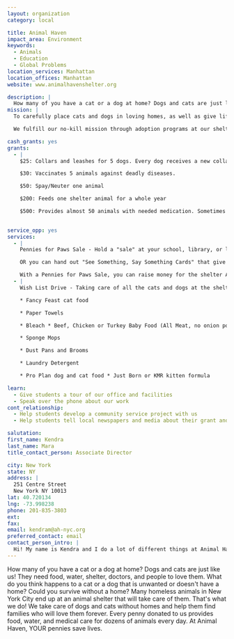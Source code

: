 ```yaml
---
layout: organization
category: local

title: Animal Haven
impact_area: Environment
keywords: 
  - Animals
  - Education
  - Global Problems
location_services: Manhattan
location_offices: Manhattan
website: www.animalhavenshelter.org

description: |
  How many of you have a cat or a dog at home? Dogs and cats are just like us! They need food, water, shelter, doctors, and people to love them. What do you think happens to a cat or a dog that is unwanted or doesn't have a home? Could you survive without a home? Many homeless animals in New York City end up at an animal shelter that will take care of them. That's what we do! We take care of dogs and cats without homes and help them find families who will love them forever. Every penny donated to us provides food, water, and medical care for dozens of animals every day.  At Animal Haven, YOUR pennies save lives.
mission: |
  To carefully place cats and dogs in loving homes, as well as give lifetime care for those who cannot be placed. 

  We fulfill our no-kill mission through adoption programs at our shelter <about.html> in Queens, Animal Haven @ Biscuits and Bath <biscbath.html> in Midtown Manhattan, and our Mobile Adoption Program <petspeople.html>. Animal Haven University <university.html> provides courses in positive reinforcement training to help keep dogs in their original homes. Animal Haven Acres <acres.html> is a sanctuary and rehabilitation Center in Delaware County, NY where hard to place dogs and cats can live out their lives in a homelike setting.

cash_grants: yes
grants: 
  - |
    $25: Collars and leashes for 5 dogs. Every dog receives a new collar when they enter the shelter. Pink for girls and blue for boys!

    $30: Vaccinates 5 animals against deadly diseases.

    $50: Spay/Neuter one animal

    $200: Feeds one shelter animal for a whole year

    $500: Provides almost 50 animals with needed medication. Sometimes cats and dogs come into the shelter with colds or broken bones, so we need to help them get better!

    
service_opp: yes
services: 
  - |
    Pennies for Paws Sale - Hold a "sale" at your school, library, or local community center. You can sell cupcakes or candy, pencils, greeting cards (you can even make these yourself!), or anything else you can think up! When someone buys something, you give them a "Fact Card" along with their cupcake or pencil. Each "Fact Card" should tell them something important about animals that YOU want them to know. It can say: " Spaying and Neutering is the responsible choice," Chaining dogs outside is animal cruelty," "Adult cats are the largest percentage of the homeless pet population," etc. 

    OR you can hand out "See Something, Say Something Cards" that give people the name and number of the local authority to call if they witness a case of animal abuse. 

    With a Pennies for Paws Sale, you can raise money for the shelter AND teach you friends about being kind to animals.
  - |
    Wish List Drive - Taking care of all the cats and dogs at the shelter takes a lot of time, energy and supplies. You can make a big difference to the animals by holding a Wish List Drive at your school, library or local community center. What types of supplies do we need?

    * Fancy Feast cat food

    * Paper Towels

    * Bleach * Beef, Chicken or Turkey Baby Food (All Meat, no onion powder)

    * Sponge Mops

    * Dust Pans and Brooms

    * Laundry Detergent

    * Pro Plan dog and cat food * Just Born or KMR kitten formula

learn: 
  - Give students a tour of our office and facilities
  - Speak over the phone about our work
cont_relationship: 
  - Help students develop a community service project with us
  - Help students tell local newspapers and media about their grant and/or project with us

salutation: 
first_name: Kendra
last_name: Mara
title_contact_person: Associate Director

city: New York
state: NY
address: |
  251 Centre Street  
  New York NY 10013
lat: 40.720134
lng: -73.998238
phone: 201-835-3803
ext: 
fax: 
email: kendram@ah-nyc.org
preferred_contact: email
contact_person_intro: |
  Hi! My name is Kendra and I do a lot of different things at Animal Haven! I run our volunteer program, supervise the humane education program for kids, update the website and handle all new cat intakes. I have been at Animal Haven since March 2008, and have visited and hosted tours for many schools. I think it's very important to teach kids about animal-related issues such as puppy mills and being a responsible pet owner.
---
```

How many of you have a cat or a dog at home? Dogs and cats are just like us! They need food, water, shelter, doctors, and people to love them. What do you think happens to a cat or a dog that is unwanted or doesn't have a home? Could you survive without a home? Many homeless animals in New York City end up at an animal shelter that will take care of them. That's what we do! We take care of dogs and cats without homes and help them find families who will love them forever. Every penny donated to us provides food, water, and medical care for dozens of animals every day.  At Animal Haven, YOUR pennies save lives.